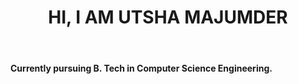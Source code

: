 <h1 align = "center"> HI, I AM UTSHA MAJUMDER </h1>
<br>
<h4> Currently pursuing B. Tech in Computer Science Engineering.</h4>